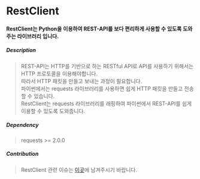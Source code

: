 # RestClient

#### RestClient는 Python을 이용하여 REST-API를 보다 편리하게 사용할 수 있도록 도와주는 라이브러리 입니다.

##### Description
> REST-API는 HTTP를 기반으로 하는 RESTful API로 API를 사용하기 위해서는 HTTP 프로토콜을 이용해야합니다.  
> 따라서 HTTP 패킷을 만들고 보내는 과정이 필요합니다.  
> 파이썬에서는 requests 라이브러리를 사용하면 쉽게 HTTP 패킷을 만들고 전송할 수 있습니다.  
> RestClient는 requests 라이브러리를 래핑하여 파이썬에서 REST-API를 쉽게 이용할 수 있도록 도와줍니다.  

##### Dependency
> requests >= 2.0.0

##### Contribution
> RestClient 관련 이슈는 [이곳](https://github.com/parksjin01/REST_Client_4_pi/issues)에 남겨주시기 바랍니다.
